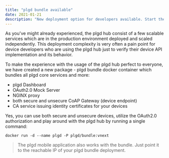 ```yaml
---
title: "plgd bundle available"
date: 2021-01-21
description: "New deployment option for developers available. Start the plgd hub by running a single docker container!"
---
```


As you've might already experienced, the plgd hub consist of a few scalable services which are in the production environment deployed and scaled independently. This deployment complexity is very often a pain point for device developers who are using the plgd hub just to verify their device API implementation and its behavior.

To make the experience with the usage of the plgd hub perfect to everyone, we have created a new package - plgd bundle docker container which bundles all plgd core services and more:

- plgd Dashboard
- OAuth2.0 Mock Server
- NGINX proxy
- both secure and unsecure CoAP Gateway (device endpoint)
- CA service issuing identity certificates for your devices

Yes, you can use both secure and unsecure devices, utilize the OAuth2.0 authorization and play around with the plgd hub by running a single command:
```
docker run -d --name plgd -P plgd/bundle:vnext
```

> The plgd mobile application also works with the bundle. Just point it to the reachable IP of your plgd bundle deployment.

